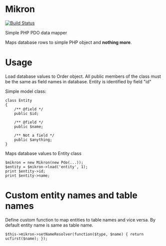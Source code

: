 Mikron
======

[![Build Status](https://travis-ci.org/fordnox/mikron.svg)](https://travis-ci.org/fordnox/mikron)

Simple PHP PDO data mapper

Maps database rows to simple PHP object and **nothing more**.

Usage
======

Load database values to Order object. All public members of the class must be the same as field names in database.
Entity is identified by field "id"

Simple model class:

    class Entity
    {
        /** @field */
        public $id;

        /** @field */
        public $name;

        /** Not a field */
        public $anything;
    }

Maps database values to Entity class

    $mikron = new Mikron(new Pdo(...));
    $entity = $mikron->load('entity', 1);
    print $entity->id;
    print $entity->name;


Custom entity names and table names
======

Define custom function to map entities to table names and vice versa.
By default entity name is same as table name.

    $this->mikron->setNameResolver(function($type, $name) { return ucfirst($name); });
